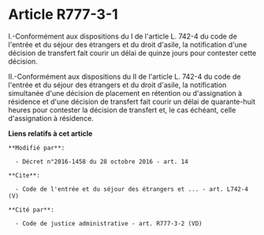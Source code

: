 # Article R777-3-1

I.-Conformément aux dispositions du I de l'article L. 742-4 du code de l'entrée et du séjour des étrangers et du droit
d'asile, la notification d'une décision de transfert fait courir un délai de quinze jours pour contester cette décision. 

II.-Conformément aux dispositions du II de l'article L. 742-4 du code de l'entrée et du séjour des étrangers et du droit
d'asile, la notification simultanée d'une décision de placement en rétention ou d'assignation à résidence et d'une décision
de transfert fait courir un délai de quarante-huit heures pour contester la décision de transfert et, le cas échéant, celle
d'assignation à résidence.

**Liens relatifs à cet article**

	**Modifié par**:

	  - Décret n°2016-1458 du 28 octobre 2016 - art. 14

	**Cite**:

	  - Code de l'entrée et du séjour des étrangers et ... - art. L742-4 (V)

	**Cité par**:

	  - Code de justice administrative - art. R777-3-2 (VD)
